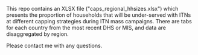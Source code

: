 This repo contains an XLSX file ("caps_regional_hhsizes.xlsx") which presents the proportion of households that will be under-served with ITNs at different capping strategies during ITN mass campaigns. 
There are tabs for each country from the most recent DHS or MIS, and data are disaggregated by region.

Please contact me with any questions.
